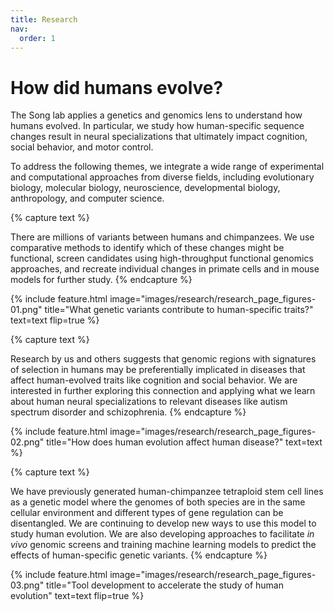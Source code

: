 ```yaml
---
title: Research
nav:
  order: 1
---
```


# How did humans evolve?

The Song lab applies a genetics and genomics lens to understand how humans evolved. In particular, we study how human-specific sequence changes result in neural specializations that ultimately impact cognition, social behavior, and motor control. 

To address the following themes, we integrate a wide range of experimental and computational approaches from diverse fields, including evolutionary biology, molecular biology, neuroscience, developmental biology, anthropology, and computer science.

{% capture text %}

There are millions of variants between humans and chimpanzees. We use comparative methods to identify which of these changes might be functional, screen candidates using high-throughput functional genomics approaches, and recreate individual changes in primate cells and in mouse models for further study. {% endcapture %}

{% include feature.html image="images/research/research_page_figures-01.png" title="What genetic variants contribute to human-specific traits?" text=text flip=true %}

{% capture text %}

Research by us and others suggests that genomic regions with signatures of selection in humans may be preferentially implicated in diseases that affect human-evolved traits like cognition and social behavior. We are interested in further exploring this connection and applying what we learn about human neural specializations to relevant diseases like autism spectrum disorder and schizophrenia. {% endcapture %}

{% include feature.html image="images/research/research_page_figures-02.png" title="How does human evolution affect human disease?" text=text %}

{% capture text %}

We have previously generated human-chimpanzee tetraploid stem cell lines as a genetic model where the genomes of both species are in the same cellular environment and different types of gene regulation can be disentangled. We are continuing to develop new ways to use this model to study human evolution. We are also developing approaches to facilitate *in vivo* genomic screens and training machine learning models to predict the effects of human-specific genetic variants. {% endcapture %}

{% include feature.html image="images/research/research_page_figures-03.png" title="Tool development to accelerate the study of human evolution" text=text flip=true %}
